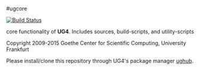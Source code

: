 #ugcore

[![Build Status](https://travis-ci.org/UG4/ugcore.svg?branch=master)](https://travis-ci.org/UG4/ugcore)

core functionality of **UG4**. Includes sources, build-scripts,
and utility-scripts

Copyright 2009-2015 Goethe Center for Scientific Computing, University Frankfurt

Please install/clone this repository through UG4's package manager
[ughub](https://github.com/UG4/ughub).
